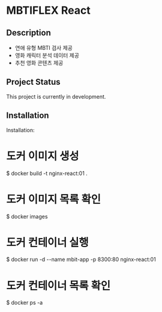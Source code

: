 # MBTIFLEX React

## Description

- 연애 유형 MBTI 검사 제공
- 영화 캐릭터 분석 데이터 제공
- 추천 영화 콘텐츠 제공

## Project Status

This project is currently in development.

## Installation

Installation:

# 도커 이미지 생성

$ docker build -t nginx-react:01 .

# 도커 이미지 목록 확인

$ docker images

# 도커 컨테이너 실행

$ docker run -d --name mbit-app -p 8300:80 nginx-react:01

# 도커 컨테이너 목록 확인

$ docker ps -a
